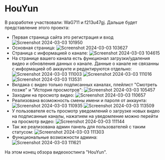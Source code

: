 # HouYun
В разработке участвовали: WaG711 и f213u47gj. Дальше будет представление этого проекта:
- Первая страница сайта это регистрация и вход
![Screenshot 2024-03-03 101950](https://github.com/WaG711/HouYun/assets/137266836/005130bf-b710-4d06-97b1-597953a1125d)
- Основная страница:
![Screenshot 2024-03-03 103627](https://github.com/WaG711/HouYun/assets/137266836/62cfc495-f688-4f0d-9b0e-3289e76b5477)
- Страница с информацией о канале:
![Screenshot 2024-03-03 104615](https://github.com/WaG711/HouYun/assets/137266836/bbb3cd97-932c-4d53-bcc8-647fd23efe06)
- На странице вашего канала есть функционал загрузки/удаления видео и обновления данных о канале. Данные о канале не связанны с информацией об аккаунте и редактируются отдельно:
![Screenshot 2024-03-03 111003](https://github.com/WaG711/HouYun/assets/137266836/7a2735b4-ce7b-4257-906f-74857ead5dfc)
![Screenshot 2024-03-03 111016](https://github.com/WaG711/HouYun/assets/137266836/803530f8-e8bc-4a50-a7dc-62e79536ec68)
![Screenshot 2024-03-03 113531](https://github.com/WaG711/HouYun/assets/137266836/7ec25764-23af-46c6-9514-724f43acb75e)
- Вклдака с видео только подписанных каналах, плейлист "Смотреть позже" и "История просмотров":
![Screenshot 2024-03-03 105457](https://github.com/WaG711/HouYun/assets/137266836/3a1234ec-8f24-4484-9de3-cd282aba9d05)
 - Заходим на просмотр видео:
![Screenshot 2024-03-03 110657](https://github.com/WaG711/HouYun/assets/137266836/b84a0b49-a703-4771-9375-fc27c076caac)
- Реализована возможность смены имени и пароля от аккаунта:
![Screenshot 2024-03-03 110935](https://github.com/WaG711/HouYun/assets/137266836/800bf0fa-2535-4628-918d-d70ddb1cb5b3)
![Screenshot 2024-03-03 113509](https://github.com/WaG711/HouYun/assets/137266836/82d93cd5-17f7-4c7e-94a8-822f7f9e40c6)
- У пользователя есть просмотр уведомлений о загрузке новых видео на подписанные каналы, нажатием на уведомление можно перейти на просмотр видео:
![Screenshot 2024-03-03 111144](https://github.com/WaG711/HouYun/assets/137266836/15749bde-7ab3-4db3-8e75-5b9776c8d5be)
- Так же реализована админ панель для пользователей с таким статусом:
![Screenshot 2024-03-03 111303](https://github.com/WaG711/HouYun/assets/137266836/aecdd335-715d-4cda-b048-3cfc462e8d72)
- Функциональные возможности админа:
![Screenshot 2024-03-03 111621](https://github.com/WaG711/HouYun/assets/137266836/b589ee8b-c56e-4431-8242-dbfe5562dd74)

На этом конец обзора видеохостинга "HouYun".
